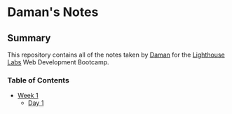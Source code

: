 
# Daman's Notes

## Summary 

This repository contains all of the notes taken by [Daman](https://github.com/damanbual) for the [Lighthouse Labs](https://www.lighthouselabs.ca/) Web Development Bootcamp.

### Table of Contents
- [Week 1](/Week_1/)
  - [Day 1](/Week_1/Day_1)
  
  